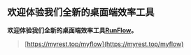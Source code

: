 ## 欢迎体验我们全新的桌面端效率工具

**欢迎体验我们全新的桌面端效率工具[RunFlow](https://myrest.top/myflow)。**

> [https://myrest.top/myflow](https://myrest.top/myflow)
